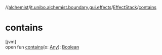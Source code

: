 //[alchemist](../../../index.md)/[it.unibo.alchemist.boundary.gui.effects](../index.md)/[EffectStack](index.md)/[contains](contains.md)

# contains

[jvm]\
open fun [contains](contains.md)(o: [Any](https://kotlinlang.org/api/latest/jvm/stdlib/kotlin/-any/index.html)): [Boolean](https://kotlinlang.org/api/latest/jvm/stdlib/kotlin/-boolean/index.html)

